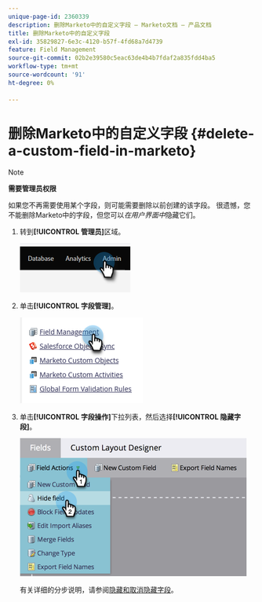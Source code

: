 ```yaml
---
unique-page-id: 2360339
description: 删除Marketo中的自定义字段 — Marketo文档 — 产品文档
title: 删除Marketo中的自定义字段
exl-id: 35829827-6e3c-4120-b57f-4fd68a7d4739
feature: Field Management
source-git-commit: 02b2e39580c5eac63de4b4b7fdaf2a835fdd4ba5
workflow-type: tm+mt
source-wordcount: '91'
ht-degree: 0%

---
```


# 删除Marketo中的自定义字段 {#delete-a-custom-field-in-marketo}

>[!NOTE]
>
>**需要管理员权限**

如果您不再需要使用某个字段，则可能需要删除以前创建的该字段。 很遗憾，您不能删除Marketo中的字段，但您可以&#x200B;_在用户界面中_&#x200B;隐藏它们。

1. 转到&#x200B;**[!UICONTROL 管理员]**&#x200B;区域。

   ![](assets/delete-a-custom-field-in-marketo-1.png)

1. 单击&#x200B;**[!UICONTROL 字段管理]**。

   ![](assets/delete-a-custom-field-in-marketo-2.png)

1. 单击&#x200B;**[!UICONTROL 字段操作]**&#x200B;下拉列表，然后选择&#x200B;**[!UICONTROL 隐藏字段]**。

   ![](assets/delete-a-custom-field-in-marketo-3.png)

   有关详细的分步说明，请参阅[隐藏和取消隐藏字段](/help/marketo/product-docs/administration/field-management/hide-and-unhide-a-field.md)。
